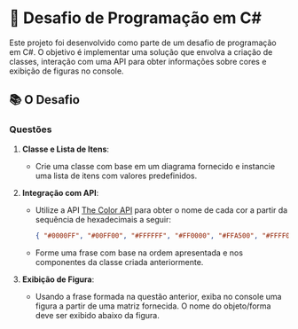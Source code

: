 # 🎨 Desafio de Programação em C#

Este projeto foi desenvolvido como parte de um desafio de programação em C#. 
O objetivo é implementar uma solução que envolva a criação de classes, interação com uma API para obter informações sobre cores e exibição de figuras no console.

## 📚 O Desafio

### Questões

1. **Classe e Lista de Itens**: 
   - Crie uma classe com base em um diagrama fornecido e instancie uma lista de itens com valores predefinidos.

2. **Integração com API**: 
   - Utilize a API [The Color API](https://www.thecolorapi.com) para obter o nome de cada cor a partir da sequência de hexadecimais a seguir:
     ```json
     { "#0000FF", "#00FF00", "#FFFFFF", "#FF0000", "#FFA500", "#FFFF00", "#000000" }
     ```
   - Forme uma frase com base na ordem apresentada e nos componentes da classe criada anteriormente.

3. **Exibição de Figura**:
   - Usando a frase formada na questão anterior, exiba no console uma figura a partir de uma matriz fornecida. O nome do objeto/forma deve ser exibido abaixo da figura.



